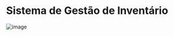 # Sistema de Gestão de Inventário


![image](https://github.com/JoaoPDeveloper/inventory-php/assets/95835981/42469786-1c76-4ef2-bfe0-297c5e773c89)
